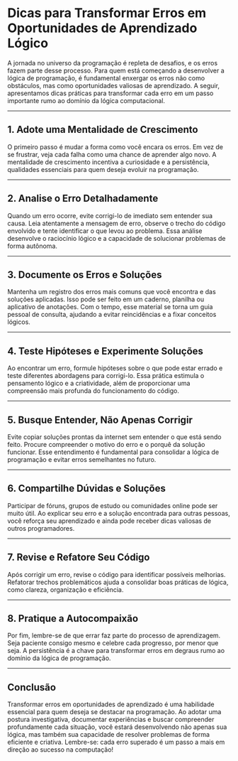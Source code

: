 # Dicas para Transformar Erros em Oportunidades de Aprendizado Lógico

A jornada no universo da programação é repleta de desafios, e os erros fazem parte desse processo. Para quem está começando a desenvolver a lógica de programação, é fundamental enxergar os erros não como obstáculos, mas como oportunidades valiosas de aprendizado. A seguir, apresentamos dicas práticas para transformar cada erro em um passo importante rumo ao domínio da lógica computacional.

---

## 1. **Adote uma Mentalidade de Crescimento**

O primeiro passo é mudar a forma como você encara os erros. Em vez de se frustrar, veja cada falha como uma chance de aprender algo novo. A mentalidade de crescimento incentiva a curiosidade e a persistência, qualidades essenciais para quem deseja evoluir na programação.

---

## 2. **Analise o Erro Detalhadamente**

Quando um erro ocorre, evite corrigi-lo de imediato sem entender sua causa. Leia atentamente a mensagem de erro, observe o trecho do código envolvido e tente identificar o que levou ao problema. Essa análise desenvolve o raciocínio lógico e a capacidade de solucionar problemas de forma autônoma.

---

## 3. **Documente os Erros e Soluções**

Mantenha um registro dos erros mais comuns que você encontra e das soluções aplicadas. Isso pode ser feito em um caderno, planilha ou aplicativo de anotações. Com o tempo, esse material se torna um guia pessoal de consulta, ajudando a evitar reincidências e a fixar conceitos lógicos.

---

## 4. **Teste Hipóteses e Experimente Soluções**

Ao encontrar um erro, formule hipóteses sobre o que pode estar errado e teste diferentes abordagens para corrigi-lo. Essa prática estimula o pensamento lógico e a criatividade, além de proporcionar uma compreensão mais profunda do funcionamento do código.

---

## 5. **Busque Entender, Não Apenas Corrigir**

Evite copiar soluções prontas da internet sem entender o que está sendo feito. Procure compreender o motivo do erro e o porquê da solução funcionar. Esse entendimento é fundamental para consolidar a lógica de programação e evitar erros semelhantes no futuro.

---

## 6. **Compartilhe Dúvidas e Soluções**

Participar de fóruns, grupos de estudo ou comunidades online pode ser muito útil. Ao explicar seu erro e a solução encontrada para outras pessoas, você reforça seu aprendizado e ainda pode receber dicas valiosas de outros programadores.

---

## 7. **Revise e Refatore Seu Código**

Após corrigir um erro, revise o código para identificar possíveis melhorias. Refatorar trechos problemáticos ajuda a consolidar boas práticas de lógica, como clareza, organização e eficiência.

---

## 8. **Pratique a Autocompaixão**

Por fim, lembre-se de que errar faz parte do processo de aprendizagem. Seja paciente consigo mesmo e celebre cada progresso, por menor que seja. A persistência é a chave para transformar erros em degraus rumo ao domínio da lógica de programação.

---

## **Conclusão**

Transformar erros em oportunidades de aprendizado é uma habilidade essencial para quem deseja se destacar na programação. Ao adotar uma postura investigativa, documentar experiências e buscar compreender profundamente cada situação, você estará desenvolvendo não apenas sua lógica, mas também sua capacidade de resolver problemas de forma eficiente e criativa. Lembre-se: cada erro superado é um passo a mais em direção ao sucesso na computação!